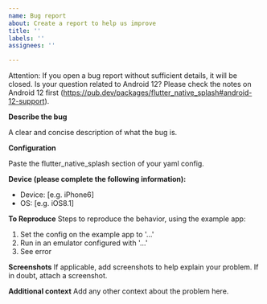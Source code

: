 ```yaml
---
name: Bug report
about: Create a report to help us improve
title: ''
labels: ''
assignees: ''

---
```


Attention: If you open a bug report without sufficient details, it will be closed.  Is your question
related to Android 12?  Please check the notes on Android 12 first (https://pub.dev/packages/flutter_native_splash#android-12-support).

**Describe the bug**

A clear and concise description of what the bug is.

**Configuration**

Paste the flutter_native_splash section of your yaml config.

**Device (please complete the following information):**
 - Device: [e.g. iPhone6]
 - OS: [e.g. iOS8.1]

**To Reproduce**
Steps to reproduce the behavior, using the example app:
1. Set the config on the example app to '...'
2. Run in an emulator configured with '...'
3. See error

**Screenshots**
If applicable, add screenshots to help explain your problem.  If in doubt, attach a screenshot.

**Additional context**
Add any other context about the problem here.
